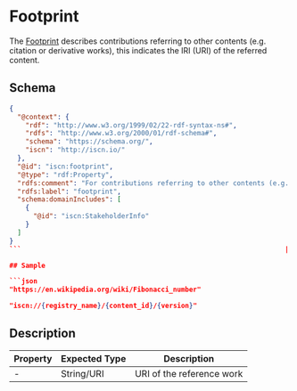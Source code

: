 # Footprint

The [Footprint](#) describes contributions referring to other contents (e.g. citation or derivative works), this indicates the IRI (URI) of the referred content.

## Schema

````json
{
  "@context": {
    "rdf": "http://www.w3.org/1999/02/22-rdf-syntax-ns#",
    "rdfs": "http://www.w3.org/2000/01/rdf-schema#",
    "schema": "https://schema.org/",
    "iscn": "http://iscn.io/"
  },
  "@id": "iscn:footprint",
  "@type": "rdf:Property",
  "rdfs:comment": "For contributions referring to other contents (e.g. citation or derivative works), this indicates the IRI (URI) of the referred content.",
  "rdfs:label": "footprint",
  "schema:domainIncludes": [
    {
      "@id": "iscn:StakeholderInfo"
    }
  ]
}
```                                                                  |

## Sample

```json
"https://en.wikipedia.org/wiki/Fibonacci_number"
````

```json
"iscn://{registry_name}/{content_id}/{version}"
```

## Description

| Property | Expected Type | Description               |
| -------- | ------------- | ------------------------- |
| -        | String/URI    | URI of the reference work |

